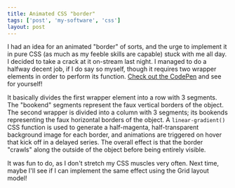 ```yaml
---
title: Animated CSS "border"
tags: ['post', 'my-software', 'css']
layout: post
---
```


I had an idea for an animated "border" of sorts, and the urge to implement it
in pure CSS (as much as my feeble skills are capable) stuck with me all day. I
decided to take a crack at it on-stream last night. I managed to do a halfway
decent job, if I do say so myself, though it requires two wrapper elements in
order to perform its function. [Check out the CodePen] and see for yourself!

It basically divides the first wrapper element into a row with 3 segments. The
"bookend" segments represent the faux vertical borders of the object. The
second wrapper is divided into a column with 3 segments; its bookends
representing the faux horizontal borders of the object. A `linear-gradient()`
CSS function is used to generate a half-magenta, half-transparent background
image for each border, and animations are triggered on hover that kick off in
a delayed series. The overall effect is that the border "crawls" along the
outside of the object before being entirely visible.

It was fun to do, as I don't stretch my CSS muscles very often. Next time,
maybe I'll see if I can implement the same effect using the Grid layout model!


[Check out the CodePen]: https://codepen.io/haliphax/pen/bGradKo
